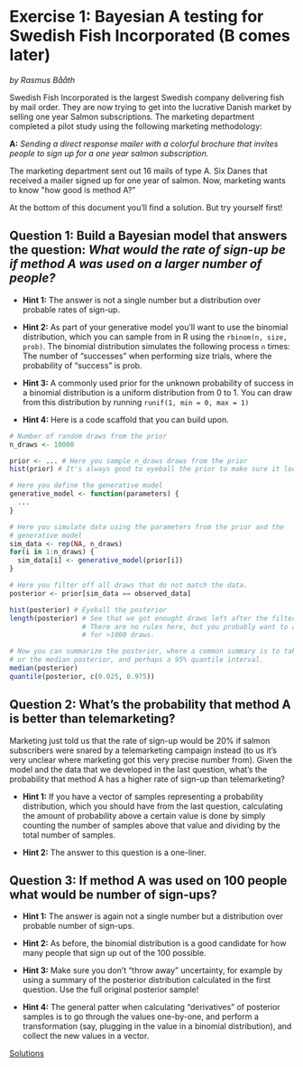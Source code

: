 # Exercise 1: Bayesian A testing for Swedish Fish Incorporated (B comes later)
_by Rasmus Bååth_

Swedish Fish Incorporated is the largest Swedish company delivering fish by mail order. They are now trying to get into the lucrative Danish market by selling one year Salmon subscriptions. The marketing department completed a pilot study using the following marketing methodology:

**A:** _Sending a direct response mailer with a colorful brochure that invites people to sign up for a one year salmon subscription._

The marketing department sent out 16 mails of type A. Six Danes that received a mailer signed up for one year of salmon. Now, marketing wants to know "how good is method A?"

At the bottom of this document you’ll find a solution. But try yourself first!

## Question 1: Build a Bayesian model that answers the question: _What would the rate of sign-up be if method A was used on a larger number of people?_

- **Hint 1:** The answer is not a single number but a distribution over probable rates of sign-up.

- **Hint 2:** As part of your generative model you’ll want to use the binomial distribution, which you can sample from in R using the `rbinom(n, size, prob)`. The binomial distribution simulates the following process `n` times: The number of “successes” when performing size trials, where the probability of “success” is prob.

- **Hint 3:** A commonly used prior for the unknown probability of success in a binomial distribution is a uniform distribution from 0 to 1. You can draw from this distribution by running `runif(1, min = 0, max = 1)`

- **Hint 4:** Here is a code scaffold that you can build upon.

```R
# Number of random draws from the prior
n_draws <- 10000

prior <- ... # Here you sample n_draws draws from the prior  
hist(prior) # It's always good to eyeball the prior to make sure it looks ok.

# Here you define the generative model
generative_model <- function(parameters) {
  ...
}

# Here you simulate data using the parameters from the prior and the 
# generative model
sim_data <- rep(NA, n_draws)
for(i in 1:n_draws) {
  sim_data[i] <- generative_model(prior[i])
}

# Here you filter off all draws that do not match the data.
posterior <- prior[sim_data == observed_data] 

hist(posterior) # Eyeball the posterior
length(posterior) # See that we got enought draws left after the filtering.
                  # There are no rules here, but you probably want to aim
                  # for >1000 draws.

# Now you can summarize the posterior, where a common summary is to take the mean
# or the median posterior, and perhaps a 95% quantile interval.
median(posterior)
quantile(posterior, c(0.025, 0.975))
```

## Question 2: What’s the probability that method A is better than telemarketing?

Marketing just told us that the rate of sign-up would be 20% if salmon subscribers were snared by a telemarketing campaign instead (to us it’s very unclear where marketing got this very precise number from). Given the model and the data that we developed in the last question, what’s the probability that method A has a higher rate of sign-up than telemarketing?

- **Hint 1:** If you have a vector of samples representing a probability distribution, which you should have from the last question, calculating the amount of probability above a certain value is done by simply counting the number of samples above that value and dividing by the total number of samples.

- **Hint 2:** The answer to this question is a one-liner.

## Question 3: If method A was used on 100 people what would be number of sign-ups?
- **Hint 1:** The answer is again not a single number but a distribution over probable number of sign-ups.

- **Hint 2:** As before, the binomial distribution is a good candidate for how many people that sign up out of the 100 possible.

- **Hint 3:** Make sure you don’t “throw away” uncertainty, for example by using a summary of the posterior distribution calculated in the first question. Use the full original posterior sample!

- **Hint 4:** The general patter when calculating “derivatives” of posterior samples is to go through the values one-by-one, and perform a transformation (say, plugging in the value in a binomial distribution), and collect the new values in a vector.

[Solutions](solution.md)
